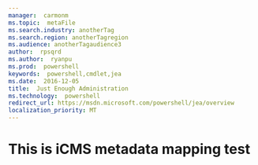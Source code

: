 ```yaml
---
manager:  carmonm 
ms.topic:  metaFile
ms.search.industry: anotherTag
ms.search.region: anotherTagregion
ms.audience: anotherTagaudience3
author:  rpsqrd 
ms.author:  ryanpu
ms.prod:  powershell
keywords:  powershell,cmdlet,jea
ms.date:  2016-12-05 
title:  Just Enough Administration
ms.technology:  powershell
redirect_url: https://msdn.microsoft.com/powershell/jea/overview
localization_priority: MT
---
```


# This is iCMS metadata mapping test

